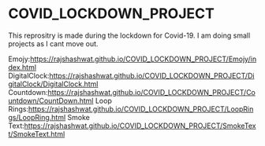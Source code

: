 # COVID_LOCKDOWN_PROJECT
This reprositry is made during the lockdown for Covid-19. I am doing small projects as I cant move out.

Emojy:https://rajshashwat.github.io/COVID_LOCKDOWN_PROJECT/Emojy/index.html
DigitalClock:https://rajshashwat.github.io/COVID_LOCKDOWN_PROJECT/DigitalClock/DigitalClock.html
Countdown:https://rajshashwat.github.io/COVID_LOCKDOWN_PROJECT/Countdown/CountDown.html
Loop Rings:https://rajshashwat.github.io/COVID_LOCKDOWN_PROJECT/LoopRings/LoopRing.html
Smoke Text:https://rajshashwat.github.io/COVID_LOCKDOWN_PROJECT/SmokeText/SmokeText.html
